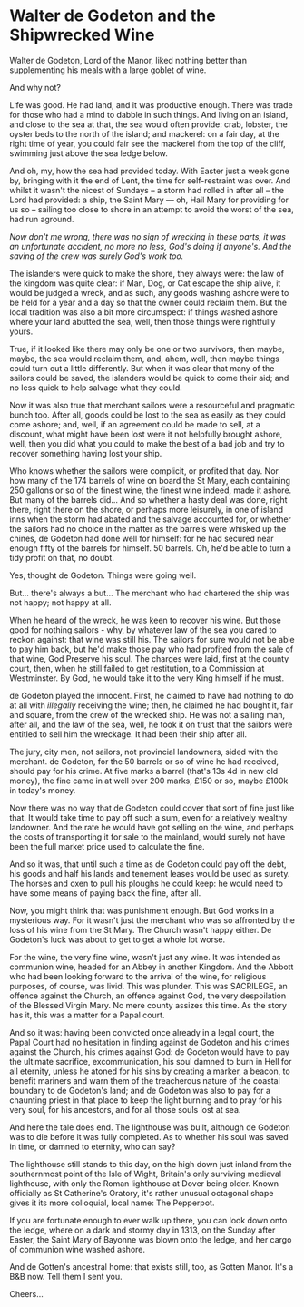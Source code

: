 # Walter de Godeton and the Shipwrecked Wine

Walter de Godeton, Lord of the Manor, liked nothing better than supplementing his meals with a large goblet of wine.

And why not?

Life was good. He had land, and it was productive enough. There was trade for those who had a mind to dabble in such things. And living on an island, and close to the sea at that, the sea would often provide: crab, lobster, the oyster beds to the north of the island; and mackerel: on a fair day, at the right time of year, you could fair see the mackerel from the top of the cliff, swimming just above the sea ledge below.

And oh, my, how the sea had provided today. With Easter just a week gone by, bringing with it the end of Lent, the time for self-restraint was over. And whilst it wasn't the nicest of Sundays – a storm had rolled in after all – the Lord had provided: a ship, the Saint Mary — oh, Hail Mary for providing for us so – sailing too close to shore in an attempt to avoid the worst of the sea, had run aground. 

 *Now don't me wrong, there was no sign of wrecking in these parts, it was an unfortunate accident, no more no less, God's doing if anyone's. And the saving of the crew was surely God's work too.*

The islanders were quick to make the shore, they always were: the law of the kingdom was quite clear: if Man, Dog, or Cat escape the ship alive, it would be judged a wreck, and as such, any goods washing ashore were to be held for a year and a day so that the owner could reclaim them. But the local tradition was also a bit more circumspect: if things washed ashore where your land abutted the sea, well, then those things were rightfully yours.

True, if it looked like there may only be one or two survivors, then maybe, maybe, the sea would reclaim them, and, ahem, well, then maybe things could turn out a little differently. But when it was clear that many of the sailors could be saved, the islanders would be quick to come their aid; and no less quick to help salvage what they could.

Now it was also true that merchant sailors were a resourceful and pragmatic bunch too. After all, goods could be lost to the sea as easily as they could come ashore; and, well, if an agreement could be made to sell, at a discount, what might have been lost were it not helpfully brought ashore, well, then you did what you could to make the best of a bad job and try to recover something having lost your ship.

Who knows whether the sailors were complicit, or profited that day. Nor how many of the 174 barrels of wine on board the St Mary, each containing 250 gallons or so of the finest wine, the finest wine indeed, made it ashore. But many of the barrels did... And so whether a hasty deal was done, right there, right there on the shore, or perhaps more leisurely, in one of island inns when the storm had abated and the salvage accounted for, or whether the sailors had no choice in the matter as the barrels were whisked up the chines, de Godeton had done well for himself: for he had secured near enough fifty of the barrels for himself. 50 barrels. Oh, he'd be able to turn a tidy profit on that, no doubt.

Yes, thought de Godeton. Things were going well.

But... there's always a but... The merchant who had chartered the ship was not happy; not happy at all.

When he heard of the wreck, he was keen to recover his wine. But those good for nothing sailors - why, by whatever law of the sea you cared to reckon against: that wine was still his. The sailors for sure would not be able to pay him back, but he'd make those pay who had profited from the sale of that wine, God Preserve his soul. The charges were laid, first at the county court, then, when he still failed to get restitution, to a Commission at Westminster. By God, he would take it to the very King himself if he must.

de Godeton played the innocent. First, he claimed to have had nothing to do at all with *illegally* receiving the wine; then, he claimed he had bought it, fair and square, from the crew of the wrecked ship. He was not a sailing man, after all, and the law of the sea, well, he took it on trust that the sailors were entitled to sell him the wreckage. It had been their ship after all.

The jury, city men, not sailors, not provincial landowners, sided with the merchant. de Godeton, for the 50 barrels or so of wine he had received, should pay for his crime. At five marks a barrel (that's 13s 4d in new old money), the fine came in at well over 200 marks, £150 or so, maybe £100k in today's money.

Now there was no way that de Godeton could cover that sort of fine just like that. It would take time to pay off such a sum, even for a relatively wealthy landowner. And the rate he would have got selling on the wine, and perhaps the costs of transporting it for sale to the mainland, would surely not have been the full market price used to calculate the fine.

And so it was, that until such a time as de Godeton could pay off the debt, his goods and half his lands and tenement leases would be used as surety. The horses and oxen to pull his ploughs he could keep: he would need to have some means of paying back the fine, after all.

Now, you might think that was punishment enough. But God works in a mysterious way. For it wasn't just the merchant who was so affronted by the loss of his wine from the St Mary. The Church wasn't happy either. De Godeton's luck was about to get to get a whole lot worse.

For the wine, the very fine wine, wasn't just any wine. It was intended as communion wine, headed for an Abbey in another Kingdom. And the Abbott who had been looking forward to the arrival of the wine, for religious purposes, of course, was livid. This was plunder. This was SACRILEGE, an offence against the Church, an offence against God, the very despoilation of the Blessed Virgin Mary. No mere county assizes this time. As the story has it, this was a matter for a Papal court.

And so it was: having been convicted once already in a legal court, the Papal Court had no hesitation in finding against de Godeton and his crimes against the Church, his crimes against God: de Godeton would have to pay the ultimate sacrifice, excommunication, his soul damned to burn in Hell for all eternity, unless he atoned for his sins by creating a marker, a beacon, to benefit mariners and warn them of the treacherous nature of the coastal boundary to de Godeton's land; and de Godeton was also to pay for a chaunting priest in that place to keep the light burning and to pray for his very soul, for his ancestors, and for all those souls lost at sea.

And here the tale does end. The lighthouse was built, although de Godeton was to die before it was fully completed. As to whether his soul was saved in time, or damned to eternity, who can say?

The lighthouse still stands to this day, on the high down just inland from the southernmost point of the Isle of Wight, Britain's only surviving medieval lighthouse, with only the Roman lighthouse at Dover being older. Known officially as St Catherine's Oratory, it's rather unusual octagonal shape gives it its more colloquial, local name: The Pepperpot.

If you are fortunate enough to ever walk up there, you can look down onto the ledge, where on a dark and stormy day in 1313, on the Sunday after Easter, the Saint Mary of Bayonne was blown onto the ledge, and her cargo of communion wine washed ashore.

And de Gotten's ancestral home: that exists still, too, as Gotten Manor. It's a B&B now. Tell them I sent you.

Cheers...
